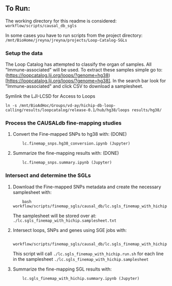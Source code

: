 ## To Run:
The working directory for this readme is considered: `workflow/scripts/causal_db_sgls`

In some cases you have to run scripts from the project directory: `/mnt/BioHome/jreyna/jreyna/projects/Loop-Catalog-SGLs`

### Setup the data 
The Loop Catalog has attempted to classify the organ of samples. All "Immune-associated" will be used. To extract these samples simple
go to: (https://loopcatalog.lji.org/loops/?genome=hg38)[https://loopcatalog.lji.org/loops/?genome=hg38]. In the search bar look for "Immune-associated" and click CSV to download a samplesheet.

Symlink the LJI-LCSD for Access to Loops
```
ln -s /mnt/BioAdHoc/Groups/vd-ay/hichip-db-loop-calling/results/loopcatalog/release-0.1/hub/hg38/loops results/hg38/
```


### Process the CAUSALdb fine-mapping studies

1) Convert the Fine-mapped SNPs to hg38 with: (DONE)
    ```
        lc.finemap_snps.hg38_conversion.ipynb (Jupyter)
    ```

2) Summarize the fine-mapping results with: (DONE)
    ```
        lc.finemap_snps.summary.ipynb (Jupyter)
    ```

### Intersect and determine the SGLs
1) Download the Fine-mapped SNPs metadata and create the necessary samplesheet with:
    ```
        bash workflow/scripts/finemap_sgls/causal_db/lc.sgls_finemap_with_hichip.create.samplesheet.sh
    ```

    The samplesheet will be stored over at: `./lc.sgls_finemap_with_hichip.samplesheet.txt`

2) Intersect loops, SNPs and genes using SGE jobs with:
    ```
        workflow/scripts/finemap_sgls/causal_db/lc.sgls_finemap_with_hichip.commander.sh
    ```
    This script will call `./lc.sgls_finemap_with_hichip.run.sh` for each line in 
    the samplesheet `./lc.sgls_finemap_with_hichip.samplesheet`

3) Summarize the fine-mapping SGL results with:
    ```
        lc.sgls_finemap_with_hichip.summary.ipynb (Jupyter)
    ```
